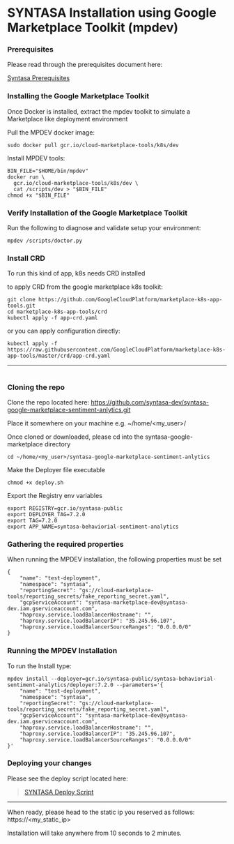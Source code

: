 # SYNTASA Installation using Google Marketplace Toolkit (mpdev)

### Prerequisites
Please read through the prerequisites document here:

[Syntasa Prerequisites](PREREQUISITES.md)

### Installing the Google Marketplace Toolkit

Once Docker is installed, extract the mpdev toolkit to simulate a Marketplace like deployment environment

Pull the MPDEV docker image:
```
sudo docker pull gcr.io/cloud-marketplace-tools/k8s/dev
```

Install MPDEV tools:
```
BIN_FILE="$HOME/bin/mpdev"
docker run \
  gcr.io/cloud-marketplace-tools/k8s/dev \
  cat /scripts/dev > "$BIN_FILE"
chmod +x "$BIN_FILE"
```

### Verify Installation of the Google Marketplace Toolkit

Run the following to diagnose and validate setup your environment:
```
mpdev /scripts/doctor.py
```

### Install CRD

To run this kind of app, k8s needs CRD installed

to apply CRD from the google marketplace k8s toolkit:
```
git clone https://github.com/GoogleCloudPlatform/marketplace-k8s-app-tools.git
cd marketplace-k8s-app-tools/crd
kubectl apply -f app-crd.yaml
```
or you can apply configuration directly:
```
kubectl apply -f https://raw.githubusercontent.com/GoogleCloudPlatform/marketplace-k8s-app-tools/master/crd/app-crd.yaml
```
---
#

### Cloning the repo
Clone the repo located here: https://github.com/syntasa-dev/syntasa-google-marketplace-sentiment-anlytics.git

Place it somewhere on your machine e.g. ~/home/<my_user>/

Once cloned or downloaded, please cd into the syntasa-google-marketplace directory

```
cd ~/home/<my_user>/syntasa-google-marketplace-sentiment-anlytics
```

Make the Deployer file executable
```
chmod +x deploy.sh
```

Export the Registry env variables
```
export REGISTRY=gcr.io/syntasa-public
export DEPLOYER_TAG=7.2.0
export TAG=7.2.0
export APP_NAME=syntasa-behaviorial-sentiment-analytics
```

### Gathering the required properties
When running the MPDEV installation, the following properties must be set

```
{
    "name": "test-deployment",
    "namespace": "syntasa",
    "reportingSecret": "gs://cloud-marketplace-tools/reporting_secrets/fake_reporting_secret.yaml",
    "gcpServiceAccount": "syntasa-marketplace-dev@syntasa-dev.iam.gserviceaccount.com",
    "haproxy.service.loadBalancerHostname": "",
    "haproxy.service.loadBalancerIP": "35.245.96.107",
    "haproxy.service.loadBalancerSourceRanges": "0.0.0.0/0"
}
```

### Running the MPDEV Installation
To run the Install type:
```
mpdev install --deployer=gcr.io/syntasa-public/syntasa-behaviorial-sentiment-analytics/deployer:7.2.0 --parameters='{
    "name": "test-deployment",
    "namespace": "syntasa",
    "reportingSecret": "gs://cloud-marketplace-tools/reporting_secrets/fake_reporting_secret.yaml",
    "gcpServiceAccount": "syntasa-marketplace-dev@syntasa-dev.iam.gserviceaccount.com",
    "haproxy.service.loadBalancerHostname": "",
    "haproxy.service.loadBalancerIP": "35.245.96.107",
    "haproxy.service.loadBalancerSourceRanges": "0.0.0.0/0"
}'
```


### Deploying your changes
Please see the deploy script located here: 
> [SYNTASA Deploy Script](../deploy.sh)
---


When ready, please head to the static ip you reserved as follows: https://<my_static_ip>

Installation will take anywhere from 10 seconds to 2 minutes.

